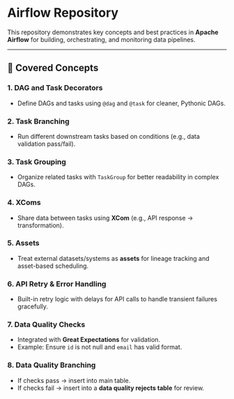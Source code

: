 # Airflow Repository  

This repository demonstrates key concepts and best practices in **Apache Airflow** for building, orchestrating, and monitoring data pipelines.  

---

## 📌 Covered Concepts  

### 1. **DAG and Task Decorators**  
- Define DAGs and tasks using `@dag` and `@task` for cleaner, Pythonic DAGs.  

### 2. **Task Branching**  
- Run different downstream tasks based on conditions (e.g., data validation pass/fail).  

### 3. **Task Grouping**  
- Organize related tasks with `TaskGroup` for better readability in complex DAGs.  

### 4. **XComs**  
- Share data between tasks using **XCom** (e.g., API response → transformation).  

### 5. **Assets**  
- Treat external datasets/systems as **assets** for lineage tracking and asset-based scheduling.  

### 6. **API Retry & Error Handling**  
- Built-in retry logic with delays for API calls to handle transient failures gracefully.  

### 7. **Data Quality Checks**  
- Integrated with **Great Expectations** for validation.  
- Example: Ensure `id` is not null and `email` has valid format.  

### 8. **Data Quality Branching**  
- If checks pass → insert into main table.  
- If checks fail → insert into a **data quality rejects table** for review.  
